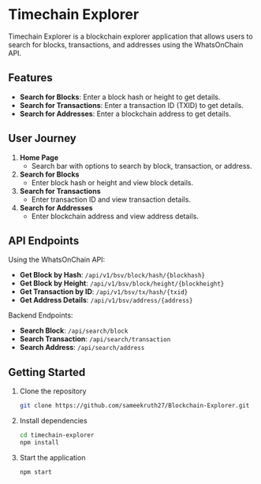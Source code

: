 # Timechain Explorer

Timechain Explorer is a blockchain explorer application that allows users to search for blocks, transactions, and addresses using the WhatsOnChain API.

## Features

- **Search for Blocks**: Enter a block hash or height to get details.
- **Search for Transactions**: Enter a transaction ID (TXID) to get details.
- **Search for Addresses**: Enter a blockchain address to get details.

## User Journey

1. **Home Page**
   - Search bar with options to search by block, transaction, or address.
2. **Search for Blocks**
   - Enter block hash or height and view block details.
3. **Search for Transactions**
   - Enter transaction ID and view transaction details.
4. **Search for Addresses**
   - Enter blockchain address and view address details.

## API Endpoints

Using the WhatsOnChain API:

- **Get Block by Hash**: `/api/v1/bsv/block/hash/{blockhash}`
- **Get Block by Height**: `/api/v1/bsv/block/height/{blockheight}`
- **Get Transaction by ID**: `/api/v1/bsv/tx/hash/{txid}`
- **Get Address Details**: `/api/v1/bsv/address/{address}`

Backend Endpoints:

- **Search Block**: `/api/search/block`
- **Search Transaction**: `/api/search/transaction`
- **Search Address**: `/api/search/address`

## Getting Started

1. Clone the repository
   ```sh
   git clone https://github.com/sameekruth27/Blockchain-Explorer.git
2. Install dependencies
   ```sh
   cd timechain-explorer
   npm install
3. Start the application
   ```sh
   npm start
